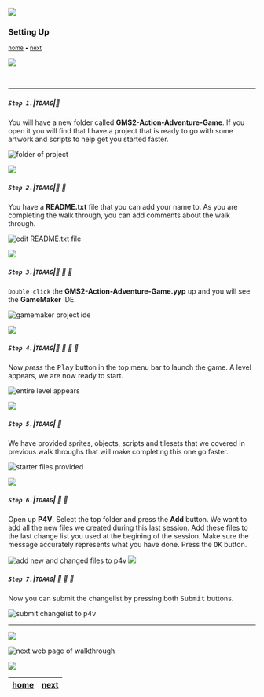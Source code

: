 ![](../images/line3.png)

### Setting Up

<sub>[home](../README.md#user-content-gms2-ue4-space-rocks) • [next](../room-size/README.md#user-content-room-size)</sub>

![](../images/line3.png)



<br>

---


##### `Step 1.`\|`TDAAG`|:small_blue_diamond:

You will have a new folder called **GMS2-Action-Adventure-Game**.  If you open it you will find that I have a project that is ready to go with some artwork and scripts to help get you started faster.

![folder of project](images/starterFiles.png)

![](../images/line2.png)

##### `Step 2.`\|`TDAAG`|:small_blue_diamond: :small_blue_diamond: 

You have a **README.txt** file that you can add your name to.  As you are completing the walk through, you can add comments about the walk through.

![edit README.txt file](images/readmeTXT.png)

![](../images/line2.png)

##### `Step 3.`\|`TDAAG`|:small_blue_diamond: :small_blue_diamond: :small_blue_diamond:

`Double click` the **GMS2-Action-Adventure-Game.yyp** up and you will see the **GameMaker** IDE.

![gamemaker project ide](images/gameProject.png)

![](../images/line2.png)

##### `Step 4.`\|`TDAAG`|:small_blue_diamond: :small_blue_diamond: :small_blue_diamond: :small_blue_diamond:

Now *press* the <kbd>Play</kbd> button in the top menu bar to launch the game. A level appears, we are now ready to start.

![entire level appears](images/gameAppears.png)

![](../images/line2.png)

##### `Step 5.`\|`TDAAG`| :small_orange_diamond:

We have provided sprites, objects, scripts and tilesets that we covered in previous walk throughs that will make completing this one go faster.

![starter files provided](images/premadeFiles.png)

![](../images/line2.png)

##### `Step 6.`\|`TDAAG`| :small_orange_diamond: :small_blue_diamond:

Open up **P4V**.  Select the top folder and press the **Add** button.  We want to add all the new files we created during this last session.  Add these files to the last change list you used at the begining of the session. Make sure the message accurately represents what you have done. Press the <kbd>OK</kbd> button.

![add new and changed files to p4v](images/add.png)
![](../images/line2.png)

##### `Step 7.`\|`TDAAG`| :small_orange_diamond: :small_blue_diamond: :small_blue_diamond:

Now you can submit the changelist by pressing both <kbd>Submit</kbd> buttons.

![submit changelist to p4v](images/submit.png)

___

![](../images/line.png)

<!-- <img src="https://via.placeholder.com/1000x100/45D7CA/000000/?text=Next Up - Room Size"> -->

![next web page of walkthrough](images/banner.png)

![](../images/line.png)

| [home](../README.md#user-content-gms2-ue4-space-rocks) | [next](../room-size/README.md#user-content-room-size)|
|---|---|
